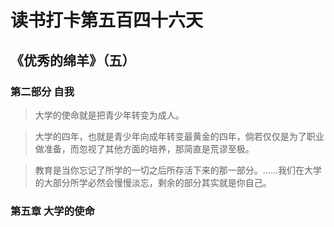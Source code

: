 # 读书打卡第五百四十六天
## 《优秀的绵羊》（五）
### 第二部分 自我

> 大学的使命就是把青少年转变为成人。

> 大学的四年，也就是青少年向成年转变最黄金的四年，倘若仅仅是为了职业做准备，而忽视了其他方面的培养，那简直是荒谬至极。

> 教育是当你忘记了所学的一切之后所存活下来的那一部分。……我们在大学的大部分所学必然会慢慢淡忘，剩余的部分其实就是你自己。

### 第五章 大学的使命

> 